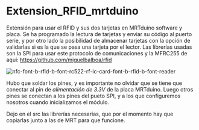 # Extension_RFID_mrtduino
Extensión para usar el RFID y sus dos tarjetas en MRTduino software y placa. Se ha programado la lectura de tarjetas y enviar su código al puerto serie, y por otro lado la posibilidad de almacenar tarjetas con la opción de validarlas si es la que se pasa una tarjeta por el lector.
Las librerías usadas son la SPI para usar este protocolo de comunicaciones y la MFRC255 de aquí: https://github.com/miguelbalboa/rfid

![nfc-font-b-rfid-b-font-rc522-rf-ic-card-font-b-rfid-b-font-reader](https://cloud.githubusercontent.com/assets/28557392/26601850/c6c65a86-4581-11e7-8250-9ccbd20d4358.jpg)

Hubo que soldar los pines, y es importante no olvidar que se tiene que conectar al pin de *alimentación de 3.3V* de la placa MRTduino. Luego otros pines se conectan a los pines del pueto SPI, y a los que configuremos nosotros cuando inicializamos el módulo.

Dejo en el src las librerías necesarias, que por el momento hay que copiarlas junto a las de MRT para que funcione. 










